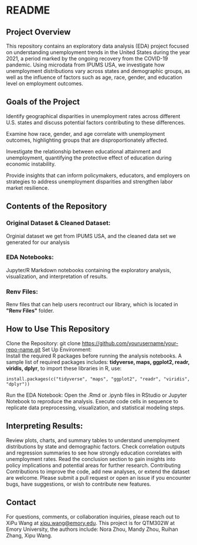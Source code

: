 # README
## Project Overview
This repository contains an exploratory data analysis (EDA) project focused on understanding unemployment trends in the United States during the year 2021, a period marked by the ongoing recovery from the COVID-19 pandemic. Using microdata from IPUMS USA, we investigate how unemployment distributions vary across states and demographic groups, as well as the influence of factors such as age, race, gender, and education level on employment outcomes.

## Goals of the Project

Identify geographical disparities in unemployment rates across different U.S. states and discuss potential factors contributing to these differences.

Examine how race, gender, and age correlate with unemployment outcomes, highlighting groups that are disproportionately affected.

Investigate the relationship between educational attainment and unemployment, quantifying the protective effect of education during economic instability.

Provide insights that can inform policymakers, educators, and employers on strategies to address unemployment disparities and strengthen labor market resilience.

## Contents of the Repository
### Original Dataset & Cleaned Dataset:
Orginial dataset we get from IPUMS USA, and the cleaned data set we generated for our analysis
### EDA Notebooks:
Jupyter/R Markdown notebooks containing the exploratory analysis, visualization, and interpretation of results.
### Renv Files:
Renv files that can help users recontruct our library, which is located in **"Renv Files"** folder.

## How to Use This Repository
Clone the Repository: git clone https://github.com/yourusername/your-repo-name.git
Set Up Environment:  
Install the required R packages before running the analysis notebooks. A sample list of required packages includes:
**tidyverse, maps, ggplot2, readr, viridis, dplyr**, to import these libraries in R, use:  
```{r}
install.packages(c("tidyverse", "maps", "ggplot2", "readr", "viridis", "dplyr"))
```  
Run the EDA Notebook:
Open the .Rmd or .ipynb files in RStudio or Jupyter Notebook to reproduce the analysis. Execute code cells in sequence to replicate data preprocessing, visualization, and statistical modeling steps.

## Interpreting Results:
Review plots, charts, and summary tables to understand unemployment distributions by state and demographic factors.
Check correlation outputs and regression summaries to see how strongly education correlates with unemployment rates.
Read the conclusion section to gain insights into policy implications and potential areas for further research.
Contributing
Contributions to improve the code, add new analyses, or extend the dataset are welcome. Please submit a pull request or open an issue if you encounter bugs, have suggestions, or wish to contribute new features.

## Contact
For questions, comments, or collaboration inquiries, please reach out to XiPu Wang at xipu.wang@emory.edu. This project is for QTM302W at Emory University, the authors include: Nora Zhou, Mandy Zhou, Ruihan Zhang, Xipu Wang.
